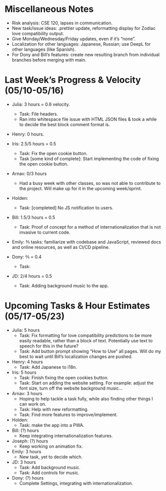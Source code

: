 # Miscellaneous Notes

- Risk analysis: CSE 120, lapses in communication.
- New task/issue ideas: .prettier update, reformatting display for Zodiac love compatibility output.
- Give Monday/Wednesday/Friday updates, even if it’s “none”.
- Localization for other languages: Japanese, Russian; use DeepL for other languages (like Spanish).
- For Dony and Bill’s features: create new resulting branch from individual branches before merging with main.

# Last Week’s Progress & Velocity (05/10-05/16)

- Julia: 3 hours = 0.6 velocity.
  - Task: File headers.
  - Ran into whitespace file issue with HTML JSON files & took a while to decide the best block comment format is.
- Henry: 0 hours.
- Iris: 2.5/5 hours = 0.5
  - Task: Fix the open cookie button.
  - Task [some kind of complete]: Start implementing the code of fixing the open cookie button.
- Arnav: 0/3 hours
  - Had a busy week with other classes, so was not able to contribute to the project. Will make up for it in the upcoming week/sprint.
- Holden:
  - Task: [completed] No JS notification to users.
- Bill: 1.5/3 hours = 0.5
  - Task: Proof of concept for a method of internationalization that is not invasive to current code.
- Emily: ⅗ tasks: familiarize with codebase and JavaScript, reviewed docs and online resources, as well as CI/CD pipeline.
- Dony: ⅖ = 0.4

  - Task:

- JD: 2/4 hours = 0.5
  - Task: Adding background music to the app.

# Upcoming Tasks & Hour Estimates (05/17-05/23)

- Julia: 5 hours
  - Task: Fix formatting for love compatibility predictions to be more easily readable, rather than a block of text. Potentially use text to speech for this in the future?
  - Task: Add button prompt showing “How to Use” all pages. Will do my best to wait until Bill’s localization changes are pushed.
- Henry: 4 hours
  - Task: Add Japanese to i18n.
- Iris: 5 hours
  - Task: Finish fixing the open cookies button.
  - Task: Start on adding the website setting. For example: adjust the font size, turn off the website background music…
- Arnav: 3 hours
  - Hoping to help tackle a task fully, while also finding other things I can work on.
  - Task: Help with new reformatting.
  - Task: Find more features to improve/implement.
- Holden:
  - Task: make the app into a PWA.
- Bill: (?) hours
  - Keep integrating internationalization features.
- Joseph: (?) hours
  - Keep working on animation fix.
- Emily: 3 hours
  - New task, yet to decide which.
- JD: 3 hours
  - Task: Add background music.
  - Task: Add controls for music.
- Dony: (?) hours
  - Complete Settings, integrating with internationalization.
